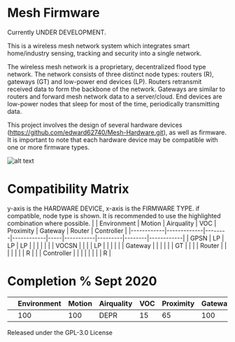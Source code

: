 # Mesh Firmware
Currently UNDER DEVELOPMENT.

This is a wireless mesh network system which integrates smart home/industry sensing, tracking and security into a single network.

The wireless mesh network is a proprietary, decentralized flood type network. The network consists of three distinct node types: routers (R), gateways (GT) and low-power end devices (LP).
Routers retransmit received data to form the backbone of the network.
Gateways are similar to routers and forward mesh network data to a server/cloud.
End devices are low-power nodes that sleep for most of the time, periodically transmitting data.

This project involves the design of several hardware devices (https://github.com/edward62740/Mesh-Hardware.git), as well as firmware. It is important to note that each hardware device may be compatible with one or more firmware types.

![alt text](https://github.com/edward62740/mesh-firmware/blob/docu/meshnetwork.jpg?raw=true)

# Compatibility Matrix
y-axis is the HARDWARE DEVICE, x-axis is the FIRMWARE TYPE. if compatible, node type is shown.
It is recommended to use the highlighted combination where possible.
|            | Environment | Motion | Airquality | VOC | Proximity | Gateway | Router | Controller |
|------------|-------------|--------|------------|-----|-----------|---------|--------|------------|
| GPSN       |     LP      |   LP   |     LP     |     |           |         |        |            |
| VOCSN      |             |        |            |  LP |           |         |        |            |
| Gateway    |             |        |            |     |           |    GT   |        |            |
| Router     |             |        |            |     |           |         |    R   |            |
| Controller |             |        |            |     |           |         |        |     R      |

# Completion % Sept 2020
|            | Environment | Motion | Airquality | VOC | Proximity | Gateway | Router | Controller |
|------------|-------------|--------|------------|-----|-----------|---------|--------|------------|
|            |     100     |   100  |    DEPR    | 15  |    65     |   100   |   95   |     75     |


Released under the GPL-3.0 License
